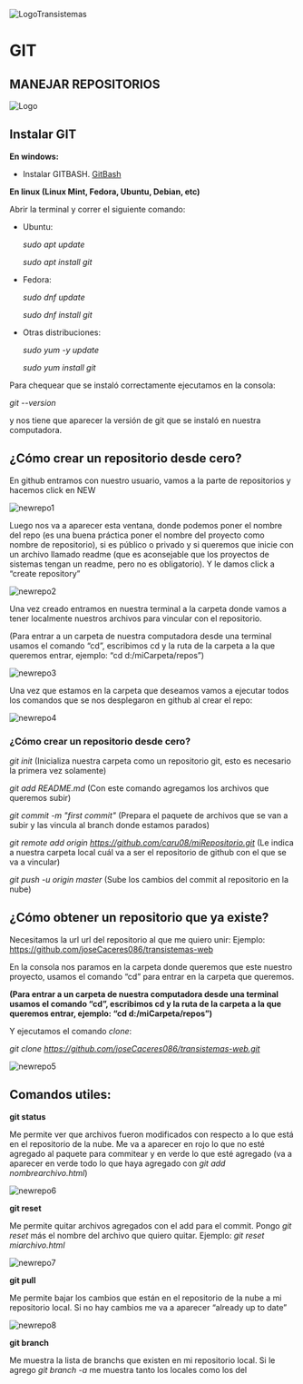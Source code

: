 ![LogoTransistemas](https://github.com/transistemas/apuntes/blob/master/archivos/logo-transistemas.svg)


# GIT 

## MANEJAR REPOSITORIOS

![Logo](https://miro.medium.com/max/910/1*BCZkmZR1_YzDZy22Vn4uUw.png)


## Instalar GIT
**En windows:**

- Instalar GITBASH. 
 [GitBash](https://gitforwindows.org/)
 
**En linux (Linux Mint, Fedora, Ubuntu, Debian, etc)**

Abrir la terminal y correr el siguiente comando: 

- Ubuntu: 	

	*sudo apt update*

	*sudo apt install git*


- Fedora: 	

	*sudo dnf update*

	*sudo dnf install git*


- Otras distribuciones:

	*sudo yum -y update*

	*sudo yum install git*

Para chequear que se instaló correctamente ejecutamos en la consola:

*git --version*

y nos tiene que aparecer la versión de git que se instaló en nuestra computadora.

## ¿Cómo crear un repositorio desde cero?

En github entramos con nuestro usuario, vamos a la parte de repositorios y hacemos click en NEW

![newrepo1](https://github.com/transistemas/apuntes/blob/master/archivos/tutorialgit/newrepo1.jpg)


Luego nos va a aparecer esta ventana, donde podemos poner el nombre del repo (es una buena práctica poner el nombre del proyecto como nombre de repositorio), si es público o privado y si queremos que inicie con un archivo llamado readme (que es aconsejable que los proyectos de sistemas tengan un readme, pero no es obligatorio). Y le damos click a “create repository”


![newrepo2](https://github.com/transistemas/apuntes/blob/master/archivos/tutorialgit/newrepo2.jpg)


Una vez creado entramos en nuestra terminal a la carpeta donde vamos a tener localmente nuestros archivos para vincular con el repositorio.

(Para entrar a un carpeta de nuestra computadora desde una terminal usamos el comando “cd”, escribimos cd y la ruta de la carpeta a la que queremos entrar, ejemplo: “cd d:/miCarpeta/repos”)

![newrepo3](https://github.com/transistemas/apuntes/blob/master/archivos/tutorialgit/newrepo3.JPG)


Una vez que estamos en la carpeta que deseamos vamos a ejecutar todos los comandos que se nos desplegaron en github al crear el repo:

![newrepo4](https://github.com/transistemas/apuntes/blob/master/archivos/tutorialgit/newrepo4.JPG)

### ¿Cómo crear un repositorio desde cero?

*git init*
(Inicializa nuestra carpeta como un repositorio git, esto es necesario la primera vez solamente)

*git add README.md*
(Con este comando agregamos los archivos que queremos subir)

*git commit -m "first commit"*
(Prepara el paquete de archivos que se van a subir y las vincula al branch donde estamos parados)

*git remote add origin https://github.com/caru08/miRepositorio.git*
(Le indica a nuestra carpeta local cuál va a ser el repositorio de github con el que se va a vincular)

*git push -u origin master*
(Sube los cambios del commit al repositorio en la nube)



## ¿Cómo obtener un repositorio que ya existe?

Necesitamos la url url del repositorio al que me quiero unir:
Ejemplo: https://github.com/joseCaceres086/transistemas-web

En la consola nos paramos en la carpeta donde queremos que este nuestro proyecto, usamos el comando “cd” para entrar en la carpeta que queremos.

**(Para entrar a un carpeta de nuestra computadora desde una terminal usamos el comando “cd”, escribimos cd y la ruta de la carpeta a la que queremos entrar, ejemplo: “cd d:/miCarpeta/repos”)**


Y ejecutamos el comando *clone*:

*git clone https://github.com/joseCaceres086/transistemas-web.git*

![newrepo5](https://github.com/transistemas/apuntes/blob/master/archivos/tutorialgit/newrepo5.JPG)


## Comandos utiles:

**git status**

Me permite ver que archivos fueron modificados con respecto a lo que está en el repositorio de la nube. Me va a aparecer en rojo lo que no esté agregado al paquete para commitear y en verde lo que esté agregado (va a aparecer en verde todo lo que haya agregado con *git add nombrearchivo.html*)

![newrepo6](https://github.com/transistemas/apuntes/blob/master/archivos/tutorialgit/newrepo6.JPG)

**git reset**

Me permite quitar archivos agregados con el add para el commit. Pongo *git reset* más el nombre del archivo que quiero quitar. Ejemplo: *git reset miarchivo.html*

![newrepo7](https://github.com/transistemas/apuntes/blob/master/archivos/tutorialgit/newrepo7.JPG)


**git pull**

Me permite bajar los cambios que están en el repositorio de la nube a mi repositorio local. Si no hay cambios me va a aparecer “already up to date”

![newrepo8](https://github.com/transistemas/apuntes/blob/master/archivos/tutorialgit/newrepo8.JPG)


**git branch**

Me muestra la lista de branchs que existen en mi repositorio local. Si le agrego *git branch -a* me muestra tanto los locales como los del




